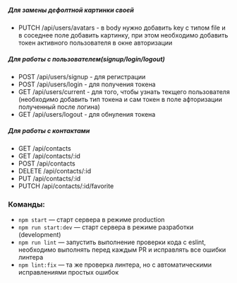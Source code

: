 ##### Для замены дефолтной картинки своей

- PUTCH /api/users/avatars - в body нужно добавить key с типом file и в соседнее поле добавить картинку, при этом необходимо добавить токен активного пользователя в окне авторизации

##### Для работы с пользователем(signup/login/logout)

- POST /api/users/signup - для регистрации
- POST /api/users/login - для получения токена
- GET /api/users/current - для того, чтобы узнать текщего пользователя (необходимо добавить тип токена и сам токен в поле афторизации полученный после логина)
- GET /api/users/logout - для обнуления токена

##### Для работы с контактами

- GET /api/contacts
- GET /api/contacts/:id
- POST /api/contacts
- DELETE /api/contacts/:id
- PUT /api/contacts/:id
- PUTCH /api/contacts/:id/favorite

### Команды:

- `npm start` &mdash; старт сервера в режиме production
- `npm run start:dev` &mdash; старт сервера в режиме разработки (development)
- `npm run lint` &mdash; запустить выполнение проверки кода с eslint, необходимо выполнять перед каждым PR и исправлять все ошибки линтера
- `npm lint:fix` &mdash; та же проверка линтера, но с автоматическими исправлениями простых ошибок
